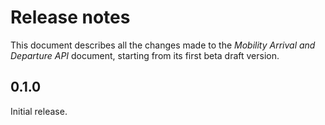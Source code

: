 Release notes
=============

This document describes all the changes made to the *Mobility Arrival and
Departure API* document, starting from its first beta draft version.


0.1.0
-----

Initial release.
